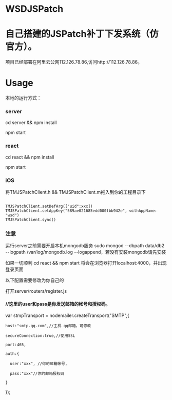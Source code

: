 # WSDJSPatch
# 自己搭建的JSPatch补丁下发系统（仿官方）。   

项目已经部署在阿里云公网112.126.78.86,访问http://112.126.78.86。   

# Usage
本地的运行方式：  

### server  

cd server && npm install   

npm start  

### react   

cd react && npm install   

npm start  

### iOS  

将TMJSPatchClient.h && TMJSPatchClient.m拖入到你的工程目录下  

<pre><code>
TMJSPatchClient.setDefArg(["uid":xxx])  
TMJSPatchClient.setAppKey("589ae021685edd000fbb942e", withAppName: "wsd")  
TMJSPatchClient.sync()
</pre></code>

### 注意   

运行server之前需要开启本机mongodb服务 sudo mongod --dbpath data/db2 --logpath /var/log/mongodb.log --logappend，若没有安装mongodb请先安装   

如果一切顺利 cd react && npm start 将会在浏览器打开localhost:4000，并出现登录页面   

以下配置需要修改为你自己的   

打开server/routers/register.js  

     
     

#### //这里的user和pass是你发送邮箱的帐号和授权码。

var stmpTransport = nodemailer.createTransport("SMTP",{   
 
    host:"smtp.qq.com",//主机 qq邮箱，可修改   
    
    secureConnection:true,//使用SSL   
    
    port:465,   
    
    auth:{   
    
      user:"xxx", //你的邮箱帐号,   
      
      pass:"xxx"//你的邮箱授权码   
      
    }   
    
  });
  
  
